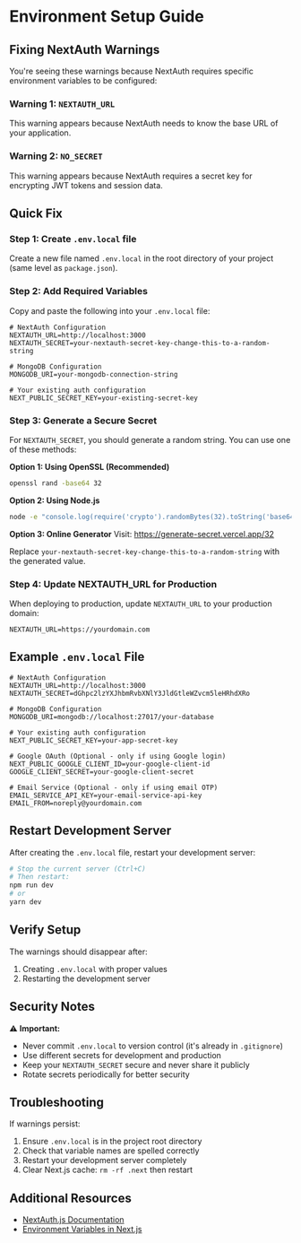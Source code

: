 # Environment Setup Guide

## Fixing NextAuth Warnings

You're seeing these warnings because NextAuth requires specific environment variables to be configured:

### Warning 1: `NEXTAUTH_URL`
This warning appears because NextAuth needs to know the base URL of your application.

### Warning 2: `NO_SECRET`
This warning appears because NextAuth requires a secret key for encrypting JWT tokens and session data.

## Quick Fix

### Step 1: Create `.env.local` file
Create a new file named `.env.local` in the root directory of your project (same level as `package.json`).

### Step 2: Add Required Variables
Copy and paste the following into your `.env.local` file:

```env
# NextAuth Configuration
NEXTAUTH_URL=http://localhost:3000
NEXTAUTH_SECRET=your-nextauth-secret-key-change-this-to-a-random-string

# MongoDB Configuration
MONGODB_URI=your-mongodb-connection-string

# Your existing auth configuration
NEXT_PUBLIC_SECRET_KEY=your-existing-secret-key
```

### Step 3: Generate a Secure Secret
For `NEXTAUTH_SECRET`, you should generate a random string. You can use one of these methods:

**Option 1: Using OpenSSL (Recommended)**
```bash
openssl rand -base64 32
```

**Option 2: Using Node.js**
```bash
node -e "console.log(require('crypto').randomBytes(32).toString('base64'))"
```

**Option 3: Online Generator**
Visit: https://generate-secret.vercel.app/32

Replace `your-nextauth-secret-key-change-this-to-a-random-string` with the generated value.

### Step 4: Update NEXTAUTH_URL for Production
When deploying to production, update `NEXTAUTH_URL` to your production domain:
```env
NEXTAUTH_URL=https://yourdomain.com
```

## Example `.env.local` File

```env
# NextAuth Configuration
NEXTAUTH_URL=http://localhost:3000
NEXTAUTH_SECRET=dGhpc2lzYXJhbmRvbXNlY3JldGtleWZvcm5leHRhdXRo

# MongoDB Configuration
MONGODB_URI=mongodb://localhost:27017/your-database

# Your existing auth configuration
NEXT_PUBLIC_SECRET_KEY=your-app-secret-key

# Google OAuth (Optional - only if using Google login)
NEXT_PUBLIC_GOOGLE_CLIENT_ID=your-google-client-id
GOOGLE_CLIENT_SECRET=your-google-client-secret

# Email Service (Optional - only if using email OTP)
EMAIL_SERVICE_API_KEY=your-email-service-api-key
EMAIL_FROM=noreply@yourdomain.com
```

## Restart Development Server

After creating the `.env.local` file, restart your development server:

```bash
# Stop the current server (Ctrl+C)
# Then restart:
npm run dev
# or
yarn dev
```

## Verify Setup

The warnings should disappear after:
1. Creating `.env.local` with proper values
2. Restarting the development server

## Security Notes

⚠️ **Important:**
- Never commit `.env.local` to version control (it's already in `.gitignore`)
- Use different secrets for development and production
- Keep your `NEXTAUTH_SECRET` secure and never share it publicly
- Rotate secrets periodically for better security

## Troubleshooting

If warnings persist:
1. Ensure `.env.local` is in the project root directory
2. Check that variable names are spelled correctly
3. Restart your development server completely
4. Clear Next.js cache: `rm -rf .next` then restart

## Additional Resources

- [NextAuth.js Documentation](https://next-auth.js.org/configuration/options)
- [Environment Variables in Next.js](https://nextjs.org/docs/basic-features/environment-variables)
